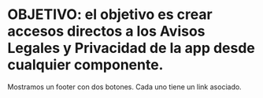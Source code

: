 # OBJETIVO: el objetivo es crear accesos directos a los Avisos Legales y Privacidad de la app desde cualquier componente.

<!-- footer.component.html -->

Mostramos un footer con dos botones. Cada uno tiene un link asociado.
